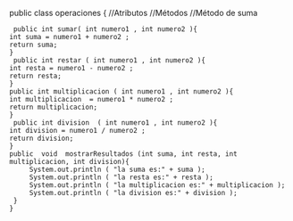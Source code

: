 public class operaciones {
     //Atributos
    //Métodos
    //Método de suma

     public int sumar( int numero1 , int numero2 ){  
    int suma = numero1 + numero2 ;
    return suma;
    }
     public int restar ( int numero1 , int numero2 ){  
    int resta = numero1 - numero2 ;
    return resta;
    }
    public int multiplicacion ( int numero1 , int numero2 ){  
    int multiplicacion  = numero1 * numero2 ;
    return multiplicacion;
    }
     public int division  ( int numero1 , int numero2 ){  
    int division = numero1 / numero2 ;
    return division;
    }
    public  void  mostrarResultados (int suma, int resta, int multiplicacion, int division){
         System.out.println ( "la suma es:" + suma );
         System.out.println ( "la resta es:" + resta );
         System.out.println ( "la multiplicacion es:" + multiplicacion );
         System.out.println ( "la division es:" + division );
     }
    }
